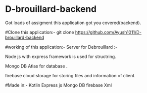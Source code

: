 # D-brouillard-backend


Got loads of assigment this application got you covered(backend).

#Clone this application:-
git clone https://github.com/Ayush1011/D-brouillard-backend

#working of this application:-
Server for Debrouillard :-

Node js with express framework is used for structring.

Mongo DB Atlas for database .

firebase cloud storage for storing files and information of client.


#Made in:-
Kotlin
Express js
Mongo DB
firebase
Xml
